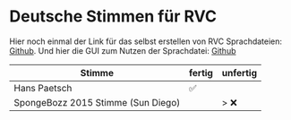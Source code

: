 # Deutsche Stimmen für RVC

Hier noch einmal der Link für das selbst erstellen von RVC Sprachdateien: [Github](https://github.com/RVC-Project/Retrieval-based-Voice-Conversion-WebUI).
Und hier die GUI zum Nutzen der Sprachdatei: [Github](https://github.com/Tiger14n/RVC-GUI)

|Stimme|fertig|unfertig|
|---|---|---|
|Hans Paetsch|:white_check_mark:||
|SpongeBozz 2015 Stimme (Sun Diego)||> :x:|
